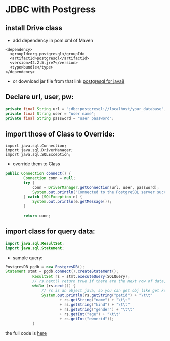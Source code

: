 # JDBC with Postgress

## install Drive class

- add dependency in pom.xml of Maven

```
<dependency>
  <groupId>org.postgresql</groupId>
  <artifactId>postgresql</artifactId>
  <version>42.2.5.jre7</version>
  <type>bundle</type>
</dependency>
```

- or download jar file from that link [postgresql for java8](https://jdbc.postgresql.org/download/postgresql-42.2.5.jar)

## Declare url, user, pw:
```java
private final String url = "jdbc:postgresql://localhost/your_database";
private final String user = "user name";
private final String password = "user password";
```

## import those of Class to Override:
```
import java.sql.Connection;
import java.sql.DriverManager;
import java.sql.SQLException;
```
- override them to Class

```java
public Connection connect() {
        Connection conn = null;
        try {
            conn = DriverManager.getConnection(url, user, password);
            System.out.println("Connected to the PostgreSQL server successfully.");
        } catch (SQLException e) {
            System.out.println(e.getMessage());
        }
 
        return conn;
```

## import class for query data:

```java
import java.sql.ResultSet;
import java.sql.Statement;
```

- sample query:

```java
PostgresDB pgdb = new PostgresDB();
Statement stmt = pgdb.connect().createStatement();
			ResultSet rs = stmt.executeQuery(SQLQuery);
			// rs.next() return true if there are the next row of data, it depend on your query (ex: Limit)
			while (rs.next()) {
				// rs is an object java, so you can get obj like get key in dictionary
				System.out.println(rs.getString("petid") + "\t\t"
	                    + rs.getString("name") + "\t\t"
	                    + rs.getString("kind") + "\t\t"
	                    + rs.getString("gender") + "\t\t"
	                    + rs.getInt("age") + "\t\t"
	                    + rs.getInt("ownerid"));
			}

```

the full code is [here](./DBConnection/PostgresDB.java)
